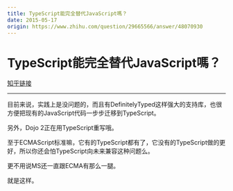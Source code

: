 ```yaml
---
title: TypeScript能完全替代JavaScript嗎？
date: 2015-05-17
origin: https://www.zhihu.com/question/29665566/answer/48070930
---
```

# TypeScript能完全替代JavaScript嗎？

[知乎链接](https://www.zhihu.com/question/29665566/answer/48070930)

---------

<span class="RichText ztext CopyrightRichText-richText" itemprop="text"><p>目前来说，实践上是没问题的，而且有DefinitelyTyped这样强大的支持库，也很方便把现有的JavaScript代码一步步迁移到TypeScript。</p><p>另外，Dojo 2正在用TypeScript重写哦。</p><p>至于ECMAScript标准嘛，它有的TypeScript都有了，它没有的TypeScript做的更好，所以你还会怕TypeScript向未来兼容这种问题么。</p><p>更不用说MS还一直跟ECMA有那么一腿。</p>就是这样。</span>